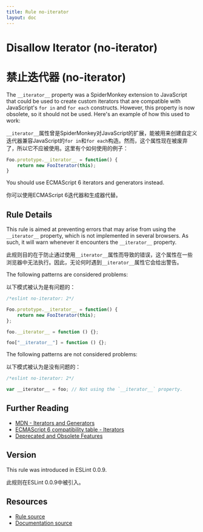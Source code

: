 ```yaml
---
title: Rule no-iterator
layout: doc
---
```

<!-- Note: No pull requests accepted for this file. See README.md in the root directory for details. -->

# Disallow Iterator (no-iterator)
# 禁止迭代器 (no-iterator)

The `__iterator__` property was a SpiderMonkey extension to JavaScript that could be used to create custom iterators that are compatible with JavaScript's `for in` and `for each` constructs. However, this property is now obsolete, so it should not be used. Here's an example of how this used to work:

`__iterator__`属性曾是SpiderMonkey对JavaScript的扩展，能被用来创建自定义迭代器兼容JavaScript的`for in`和`for each`构造。然而，这个属性现在被废弃了，所以它不应被使用。这里有个如何使用的例子：

```js
Foo.prototype.__iterator__ = function() {
    return new FooIterator(this);
}
```

You should use ECMAScript 6 iterators and generators instead.

你可以使用ECMAScript 6迭代器和生成器代替。

## Rule Details

This rule is aimed at preventing errors that may arise from using the `__iterator__` property, which is not implemented in several browsers. As such, it will warn whenever it encounters the `__iterator__` property.

此规则目的在于防止通过使用`__iterator__`属性而导致的错误，这个属性在一些浏览器中无法执行。因此，无论何时遇到`__iterator__`属性它会给出警告。

The following patterns are considered problems:

以下模式被认为是有问题的：

```js
/*eslint no-iterator: 2*/

Foo.prototype.__iterator__ = function() {
    return new FooIterator(this);
};

foo.__iterator__ = function () {};

foo["__iterator__"] = function () {};

```

The following patterns are not considered problems:

以下模式被认为是没有问题的：

```js
/*eslint no-iterator: 2*/

var __iterator__ = foo; // Not using the `__iterator__` property.
```

## Further Reading

* [MDN - Iterators and Generators](https://developer.mozilla.org/en-US/docs/Web/JavaScript/Guide/Iterators_and_Generators)
* [ECMAScript 6 compatibility table - Iterators](http://kangax.github.io/es5-compat-table/es6/#Iterators)
* [Deprecated and Obsolete Features](https://developer.mozilla.org/en-US/docs/Web/JavaScript/Reference/Deprecated_and_obsolete_features#Object_methods)

## Version

This rule was introduced in ESLint 0.0.9.

此规则在ESLint 0.0.9中被引入。

## Resources

* [Rule source](https://github.com/eslint/eslint/tree/master/lib/rules/no-iterator.js)
* [Documentation source](https://github.com/eslint/eslint/tree/master/docs/rules/no-iterator.md)
